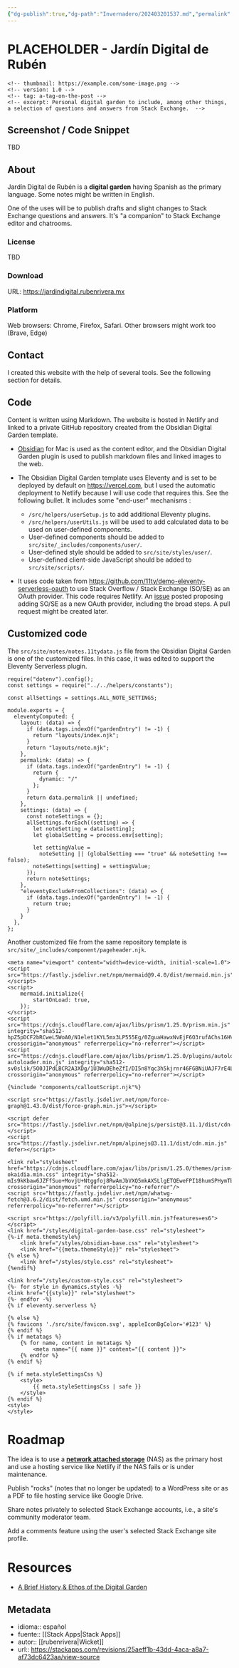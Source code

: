 ```yaml
---
{"dg-publish":true,"dg-path":"Invernadero/202403201537.md","permalink":"/invernadero/202403201537/","title":"PLACEHOLDER - Jardín Digital de Rubén","noteIcon":"1","created":"2024-03-20T15:37:35.835-06:00","updated":"2024-03-22T09:49:18.377-06:00"}
---
```


# PLACEHOLDER - Jardín Digital de Rubén

```
<!-- thumbnail: https://example.com/some-image.png -->
<!-- version: 1.0 -->
<!-- tag: a-tag-on-the-post -->
<!-- excerpt: Personal digital garden to include, among other things, a selection of questions and answers from Stack Exchange.  -->
```

## Screenshot / Code Snippet

TBD

## About

Jardín Digital de Rubén is a **digital garden** having Spanish as the primary language. Some notes might be written in English. 

One of the uses will be to publish drafts and slight changes to Stack Exchange questions and answers. It's "a companion" to Stack Exchange editor and chatrooms.

### License

TBD

### Download

URL: https://jardindigital.rubenrivera.mx

### Platform

Web browsers: Chrome, Firefox, Safari. Other browsers might work too (Brave, Edge)

## Contact

I created this website with the help of several tools. See the following section for details. 

## Code

Content is written using Markdown. The website is hosted in Netlify and linked to a private GitHub repository created from the Obsidian Digital Garden template.

- [Obsidian](https://obsidian.md) for Mac is used as the content editor, and the Obsidian Digital Garden plugin is used to publish markdown files and linked images to the web.
- The Obsidian Digital Garden template uses Eleventy and is set to be deployed by default on https://vercel.com, but I used the automatic deployment to Netlify because I will use code that requires this. See the following bullet. It includes some "end-user" mechanisms :

    - `/src/helpers/userSetup.js` to add additional Eleventy plugins.
    - `/src/helpers/userUtils.js` will be used to add calculated data to be used on user-defined components.
    - User-defined components should be added to `src/site/_includes/components/user/`.
    - User-defined style should be added to `src/site/styles/user/`.
    - User-defined client-side JavaScript should be added to `src/site/scripts/`.
- It uses code taken from https://github.com/11ty/demo-eleventy-serverless-oauth to use Stack Overflow / Stack Exchange (SO/SE) as an OAuth provider. This code requires  Netlify. An [issue](https://github.com/11ty/demo-eleventy-serverless-oauth/issues/13) posted proposing adding SO/SE as a new OAuth provider, including the broad steps. A pull request might be created later.

## Customized code

The `src/site/notes/notes.11tydata.js` file from the Obsidian Digital Garden is one of the customized files. In this case, it was edited to support the Eleventy Serverless plugin.


```
require("dotenv").config();
const settings = require("../../helpers/constants");

const allSettings = settings.ALL_NOTE_SETTINGS;

module.exports = {
  eleventyComputed: {
    layout: (data) => {
      if (data.tags.indexOf("gardenEntry") != -1) {
        return "layouts/index.njk";
      }
      return "layouts/note.njk";
    },
    permalink: (data) => {
      if (data.tags.indexOf("gardenEntry") != -1) {
        return {
          dynamic: "/"
        };
      }
      return data.permalink || undefined;
    },
    settings: (data) => {
      const noteSettings = {};
      allSettings.forEach((setting) => {
        let noteSetting = data[setting];
        let globalSetting = process.env[setting];

        let settingValue =
          noteSetting || (globalSetting === "true" && noteSetting !== false);
        noteSettings[setting] = settingValue;
      });
      return noteSettings;
    },
    "eleventyExcludeFromCollections": (data) => {
      if (data.tags.indexOf("gardenEntry") != -1) {
        return true;
      }
    }
  },
};
```
Another customized file from the same repository template is `src/site/_includes/component/pageheader.njk`.

```
<meta name="viewport" content="width=device-width, initial-scale=1.0">
<script src="https://fastly.jsdelivr.net/npm/mermaid@9.4.0/dist/mermaid.min.js"></script>
<script>
    mermaid.initialize({
        startOnLoad: true,
    });
</script>
<script src="https://cdnjs.cloudflare.com/ajax/libs/prism/1.25.0/prism.min.js" integrity="sha512-hpZ5pDCF2bRCweL5WoA0/N1elet1KYL5mx3LP555Eg/0ZguaHawxNvEjF6O3rufAChs16HVNhEc6blF/rZoowQ==" crossorigin="anonymous" referrerpolicy="no-referrer"></script>
<script src="https://cdnjs.cloudflare.com/ajax/libs/prism/1.25.0/plugins/autoloader/prism-autoloader.min.js" integrity="sha512-sv0slik/5O0JIPdLBCR2A3XDg/1U3WuDEheZfI/DI5n8Yqc3h5kjrnr46FGBNiUAJF7rE4LHKwQ/SoSLRKAxEA==" crossorigin="anonymous" referrerpolicy="no-referrer"></script>

{%include "components/calloutScript.njk"%}

<script src="https://fastly.jsdelivr.net/npm/force-graph@1.43.0/dist/force-graph.min.js"></script>

<script defer src="https://fastly.jsdelivr.net/npm/@alpinejs/persist@3.11.1/dist/cdn.min.js"></script>
<script src="https://fastly.jsdelivr.net/npm/alpinejs@3.11.1/dist/cdn.min.js" defer></script>

<link rel="stylesheet" href="https://cdnjs.cloudflare.com/ajax/libs/prism/1.25.0/themes/prism-okaidia.min.css" integrity="sha512-mIs9kKbaw6JZFfSuo+MovjU+Ntggfoj8RwAmJbVXQ5mkAX5LlgETQEweFPI18humSPHymTb5iikEOKWF7I8ncQ==" crossorigin="anonymous" referrerpolicy="no-referrer"/>
<script src="https://fastly.jsdelivr.net/npm/whatwg-fetch@3.6.2/dist/fetch.umd.min.js" crossorigin="anonymous" referrerpolicy="no-referrer"></script>

<script src="https://polyfill.io/v3/polyfill.min.js?features=es6"></script>
<link href="/styles/digital-garden-base.css" rel="stylesheet">
{%-if meta.themeStyle%}
    <link href="/styles/obsidian-base.css" rel="stylesheet">
    <link href="{{meta.themeStyle}}" rel="stylesheet">
{% else %}
    <link href="/styles/style.css" rel="stylesheet">
{%endif%}

<link href="/styles/custom-style.css" rel="stylesheet">
{%- for style in dynamics.styles -%}
<link href="{{style}}" rel="stylesheet">
{%- endfor -%}
{% if eleventy.serverless %}

{% else %}
{% favicons './src/site/favicon.svg', appleIconBgColor='#123' %}
{% endif %}
{% if metatags %}
    {% for name, content in metatags %}
        <meta name="{{ name }}" content="{{ content }}">
    {% endfor %}
{% endif %}

{% if meta.styleSettingsCss %}
    <style>
        {{ meta.styleSettingsCss | safe }}
    </style>
{% endif %}
<style>
</style>
```
# Roadmap

The idea is to use a **[network attached storage](https://en.wikipedia.org/wiki/Network-attached_storage)** (NAS) as the primary host and use a hosting service like Netlify if the NAS fails or is under maintenance.

Publish "rocks" (notes that no longer be updated) to a WordPress site or as a PDF to file hosting service like Google Drive.

Share notes privately to selected Stack Exchange accounts, i.e., a site's community moderator team.

Add a comments feature using the user's selected Stack Exchange site profile.

# Resources

- [A Brief History & Ethos of the Digital Garden](https://maggieappleton.com/garden-history)


## Metadata
- idioma:: español
- fuente:: [[Stack Apps\|Stack Apps]]
- autor:: [[rubenrivera\|Wicket]]
- url:: https://stackapps.com/revisions/25aeff1b-43dd-4aca-a8a7-af73dc6423aa/view-source